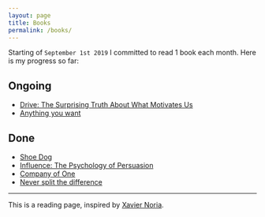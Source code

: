 ```yaml
---
layout: page
title: Books
permalink: /books/
---
```


Starting of `September 1st 2019` I committed to read 1 book each month. Here is my progress so far:

## Ongoing

- [Drive: The Surprising Truth About What Motivates Us](https://www.amazon.com/Drive-Surprising-Truth-About-Motivates/dp/B0032COUMC)
- [Anything you want](https://sivers.org/a)


## Done

- [Shoe Dog](https://www.amazon.com/Shoe-Dog-Memoir-Creator-Nike/dp/B01CRJA470)
- [Influence: The Psychology of Persuasion](https://www.amazon.com/Influence-The-Psychology-of-Persuasion/dp/B01KWAPHAK)
- [Company of One](https://www.amazon.com/Company-One-Staying-Small-Business/dp/B07KFNRRTS)
- [Never split the difference](https://www.amazon.com/Never-Split-Difference-Negotiating-Depended/dp/B01COR1GM2)

--- 


This is a reading page, inspired by [Xavier Noria](https://hashref.com).